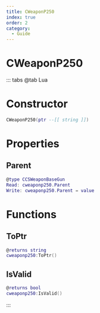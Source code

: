 ```yaml
---
title: CWeaponP250
index: true
order: 2
category:
  - Guide
---
```


# CWeaponP250

::: tabs
@tab Lua
# Constructor
```lua
CWeaponP250(ptr --[[ string ]])
```
# Properties
## Parent 
```lua
@type CCSWeaponBaseGun
Read: cweaponp250.Parent
Write: cweaponp250.Parent = value
```
# Functions
## ToPtr
```lua
@returns string
cweaponp250:ToPtr()
```
## IsValid
```lua
@returns bool
cweaponp250:IsValid()
```

:::